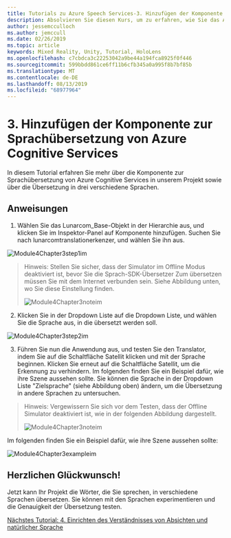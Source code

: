 ```yaml
---
title: Tutorials zu Azure Speech Services-3. Hinzufügen der Komponente zur Sprachübersetzung von Azure Cognitive Services
description: Absolvieren Sie diesen Kurs, um zu erfahren, wie Sie das Azure Speech SDK in einer Mixed Reality-Anwendung implementieren.
author: jessemcculloch
ms.author: jemccull
ms.date: 02/26/2019
ms.topic: article
keywords: Mixed Reality, Unity, Tutorial, HoloLens
ms.openlocfilehash: c7cbdca3c22253042a9be44a194fca8925f0f446
ms.sourcegitcommit: 599bbdd861ce6ff11b6cfb345a0a995f8b7bf85b
ms.translationtype: MT
ms.contentlocale: de-DE
ms.lasthandoff: 08/13/2019
ms.locfileid: "68977964"
---
```

# <a name="3-adding-the-azure-cognitive-services-speech-translation-component"></a>3. Hinzufügen der Komponente zur Sprachübersetzung von Azure Cognitive Services

In diesem Tutorial erfahren Sie mehr über die Komponente zur Sprachübersetzung von Azure Cognitive Services in unserem Projekt sowie über die Übersetzung in drei verschiedene Sprachen. 

## <a name="instructions"></a>Anweisungen

1. Wählen Sie das Lunarcom_Base-Objekt in der Hierarchie aus, und klicken Sie im Inspektor-Panel auf Komponente hinzufügen. Suchen Sie nach lunarcomtranslationerkenzer, und wählen Sie ihn aus.

![Module4Chapter3step1im](images/module4chapter3step1im.PNG)

> Hinweis: Stellen Sie sicher, dass der Simulator im Offline Modus deaktiviert ist, bevor Sie die Sprach-SDK-Übersetzer Zum übersetzen müssen Sie mit dem Internet verbunden sein. Siehe Abbildung unten, wo Sie diese Einstellung finden. 
>
> ![Module4Chapter3noteim](images/module4chapter3noteim.PNG)

2. Klicken Sie in der Dropdown Liste auf die Dropdown Liste, und wählen Sie die Sprache aus, in die übersetzt werden soll.

![Module4Chapter3step2im](images/module4chapter3step2im.PNG)

3. Führen Sie nun die Anwendung aus, und testen Sie den Translator, indem Sie auf die Schaltfläche Satellit klicken und mit der Sprache beginnen. Klicken Sie erneut auf die Schaltfläche Satellit, um die Erkennung zu verhindern. Im folgenden finden Sie ein Beispiel dafür, wie ihre Szene aussehen sollte. Sie können die Sprache in der Dropdown Liste "Zielsprache" (siehe Abbildung oben) ändern, um die Übersetzung in andere Sprachen zu untersuchen.

> Hinweis: Vergewissern Sie sich vor dem Testen, dass der Offline Simulator deaktiviert ist, wie in der folgenden Abbildung dargestellt.
>
> ![Module4Chapter3noteim](images/module4chapter3noteim.PNG)

Im folgenden finden Sie ein Beispiel dafür, wie ihre Szene aussehen sollte:

![Module4Chapter3exampleim](images/module4chapter3exampleim.PNG)

## <a name="congratulations"></a>Herzlichen Glückwunsch!

Jetzt kann Ihr Projekt die Wörter, die Sie sprechen, in verschiedene Sprachen übersetzen. Sie können mit den Sprachen experimentieren und die Genauigkeit der Übersetzung testen. 

[Nächstes Tutorial: 4. Einrichten des Verständnisses von Absichten und natürlicher Sprache](mrlearning-speechSDK-ch4.md)

